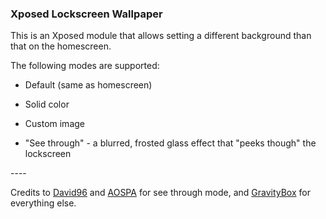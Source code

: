 ### Xposed Lockscreen Wallpaper ###

This is an Xposed module that allows setting a different background than that on the homescreen.

The following modes are supported:

- Default (same as homescreen)

- Solid color

- Custom image

- "See through" - a blurred, frosted glass effect that "peeks though" the lockscreen

\-\-\-\-

Credits to [David96](http://www.github.com/David86) and [AOSPA](http://www.github.com/AOSPA) for see through mode,
and [GravityBox](http://www.github.com/GravityBox) for everything else.
